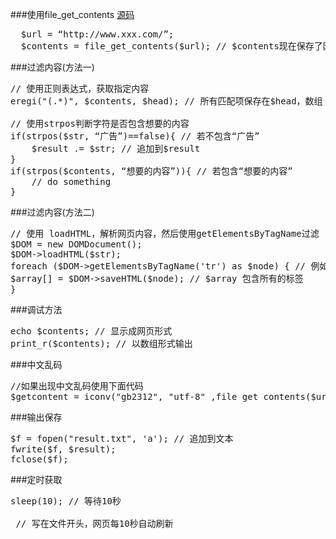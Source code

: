 ###使用file_get_contents [源码](https://gist.github.com/g2384/10582934)
<pre>
  $url = “http://www.xxx.com/”; 
  $contents = file_get_contents($url); // $contents现在保存了网页源码
</pre>
###过滤内容(方法一)
<pre>
// 使用正则表达式，获取指定内容
eregi("<head>(.*)</ head>", $contents, $head); // 所有匹配项保存在$head，数组

// 使用strpos判断字符是否包含想要的内容
if(strpos($str, “广告”)==false){ // 若不包含“广告”
 	$result .= $str; // 追加到$result
}
if(strpos($contents, “想要的内容”)){ // 若包含“想要的内容”
	// do something
}
</pre>
###过滤内容(方法二)
<pre>
// 使用 loadHTML，解析网页内容，然后使用getElementsByTagName过滤
$DOM = new DOMDocument();
$DOM->loadHTML($str);
foreach ($DOM->getElementsByTagName('tr') as $node) { // 例如，只想要<tr>的标签
$array[] = $DOM->saveHTML($node); // $array 包含所有的<tr>标签
}
</pre>
###调试方法
<pre>
echo $contents; // 显示成网页形式
print_r($contents); // 以数组形式输出
</pre>
###中文乱码
<pre>
//如果出现中文乱码使用下面代码
$getcontent = iconv("gb2312", "utf-8" ,file_get_contents($url));  
</pre>
###输出保存
<pre>
$f = fopen("result.txt", 'a'); // 追加到文本
fwrite($f, $result);
fclose($f);
</pre>
###定时获取
<pre>
sleep(10); // 等待10秒

<meta http-equiv="refresh" content="10"> // 写在文件开头，网页每10秒自动刷新
<?
$i   = file_get_contents("count"); // 使用count文本文件，记录执行到第几个
// do something
file_put_contents("count", ++$i); // 保存count
?>
</pre>

